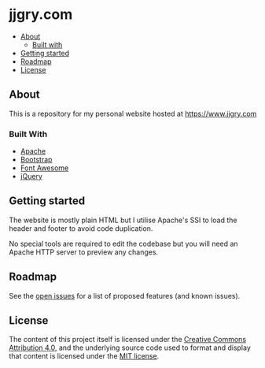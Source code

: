 # jjgry.com

* [About](#about)
  * [Built with](#built-with)
* [Getting started](#getting-started)
* [Roadmap](#roadmap)
* [License](#license)

## About

This is a repository for my personal website hosted at https://www.jjgry.com

### Built With

* [Apache](https://httpd.apache.org/)
* [Bootstrap](https://getbootstrap.com)
* [Font Awesome](https://fontawesome.com/)
* [jQuery](https://jquery.com/)

## Getting started

The website is mostly plain HTML but I utilise Apache's SSI to load the header and footer to avoid code duplication.

No special tools are required to edit the codebase but you will need an Apache HTTP server to preview any changes.

## Roadmap

See the [open issues](https://github.com/jjgry/website/issues) for a list of proposed features (and known issues).

## License

The content of this project itself is licensed under the [Creative Commons Attribution 4.0](https://creativecommons.org/licenses/by/4.0/), and the underlying source code used to format and display that content is licensed under the [MIT license](LICENSE).
